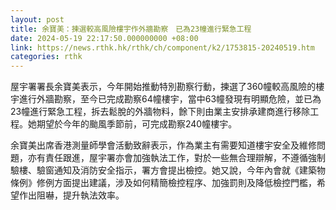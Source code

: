 ```yaml
---
layout: post
title: 余寶美：揀選較高風險樓宇作外牆勘察　已為23幢進行緊急工程
date: 2024-05-19 22:17:50.000000000 +08:00
link: https://news.rthk.hk/rthk/ch/component/k2/1753815-20240519.htm
categories: rthk
---
```


屋宇署署長余寶美表示，今年開始推動特別勘察行動，揀選了360幢較高風險的樓宇進行外牆勘察，至今已完成勘察64幢樓宇，當中63幢發現有明顯危險，並已為23幢進行緊急工程，拆去鬆脫的外牆物料，餘下則由業主安排承建商進行移除工程。她期望於今年的颱風季節前，可完成勘察240幢樓宇。

余寶美出席香港測量師學會活動致辭表示，作為業主有需要知道樓宇安全及維修問題，亦有責任跟進，屋宇署亦會加強執法工作，對於一些無合理辯解，不遵循強制驗樓、驗窗通知及消防安全指示，署方會提出檢控。她又說，今年內會就《建築物條例》修例方面提出建議，涉及如何精簡檢控程序、加強罰則及降低檢控門檻，希望作出阻嚇，提升執法效率。
